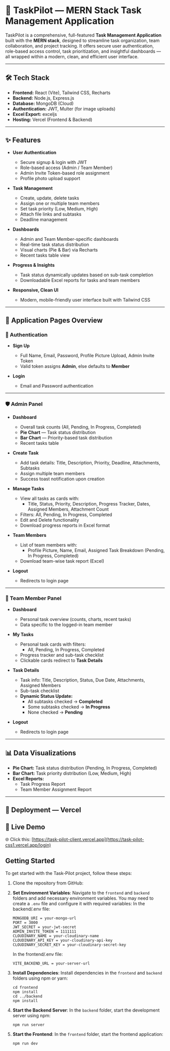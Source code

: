 # 🚀 TaskPilot — MERN Stack Task Management Application

TaskPilot is a comprehensive, full-featured **Task Management Application** built with the **MERN stack**, designed to streamline task organization, team collaboration, and project tracking. It offers secure user authentication, role-based access control, task prioritization, and insightful dashboards — all wrapped within a modern, clean, and efficient user interface.

---

## 🛠️ Tech Stack

- **Frontend:** React (Vite), Tailwind CSS, Recharts
- **Backend:** Node.js, Express.js
- **Database:** MongoDB (Cloud)
- **Authentication:** JWT, Multer (for image uploads)
- **Excel Export:** exceljs
- **Hosting:** Vercel (Frontend & Backend)

---

## ✨ Features

- **User Authentication**
  - Secure signup & login with JWT
  - Role-based access (Admin / Team Member)
  - Admin Invite Token-based role assignment
  - Profile photo upload support

- **Task Management**
  - Create, update, delete tasks
  - Assign one or multiple team members
  - Set task priority (Low, Medium, High)
  - Attach file links and subtasks
  - Deadline management

- **Dashboards**
  - Admin and Team Member-specific dashboards
  - Real-time task status distribution
  - Visual charts (Pie & Bar) via Recharts
  - Recent tasks table view

- **Progress & Insights**
  - Task status dynamically updates based on sub-task completion
  - Downloadable Excel reports for tasks and team members

- **Responsive, Clean UI**
  - Modern, mobile-friendly user interface built with Tailwind CSS

---

## 📄 Application Pages Overview

### 🔐 Authentication

- **Sign Up**
  - Full Name, Email, Password, Profile Picture Upload, Admin Invite Token
  - Valid token assigns **Admin**, else defaults to **Member**

- **Login**
  - Email and Password authentication

---

### 🛡️ Admin Panel

- **Dashboard**
  - Overall task counts (All, Pending, In Progress, Completed)
  - **Pie Chart** — Task status distribution
  - **Bar Chart** — Priority-based task distribution
  - Recent tasks table

- **Create Task**
  - Add task details: Title, Description, Priority, Deadline, Attachments, Subtasks
  - Assign multiple team members
  - Success toast notification upon creation

- **Manage Tasks**
  - View all tasks as cards with:
    - Title, Status, Priority, Description, Progress Tracker, Dates, Assigned Members, Attachment Count
  - Filters: All, Pending, In Progress, Completed
  - Edit and Delete functionality
  - Download progress reports in Excel format

- **Team Members**
  - List of team members with:
    - Profile Picture, Name, Email, Assigned Task Breakdown (Pending, In Progress, Completed)
  - Download team-wise task report (Excel)

- **Logout**
  - Redirects to login page

---

### 👥 Team Member Panel

- **Dashboard**
  - Personal task overview (counts, charts, recent tasks)
  - Data specific to the logged-in team member

- **My Tasks**
  - Personal task cards with filters:
    - All, Pending, In Progress, Completed
  - Progress tracker and sub-task checklist
  - Clickable cards redirect to **Task Details**

- **Task Details**
  - Task info: Title, Description, Status, Due Date, Attachments, Assigned Members
  - Sub-task checklist
  - **Dynamic Status Update:**
    - All subtasks checked → **Completed**
    - Some subtasks checked → **In Progress**
    - None checked → **Pending**

- **Logout**
  - Redirects to login page

---

## 📊 Data Visualizations

- **Pie Chart:** Task status distribution (Pending, In Progress, Completed)
- **Bar Chart:** Task priority distribution (Low, Medium, High)
- **Excel Reports:** 
  - Task Progress Report
  - Team Member Assignment Report

---

## 🚀 Deployment — Vercel

## 🚀 Live Demo

🌐 Click this: [https://task-pilot-client.vercel.app](https://task-pilot-css1.vercel.app/login)

## Getting Started

To get started with the Task-Pilot project, follow these steps:

1. Clone the repository from GitHub:

2. **Set Environment Variables**: Navigate to the `frontend` and `backend` folders and add necessary environment variables. You may need to create a `.env` file and configure it with required variables:
   In the backend/.env file:

   ```
   MONGODB_URI = your-mongo-url
   PORT = 3000
   JWT_SECRET = your-jwt-secret
   ADMIN_INVITE_TOKEN = 1111111
   CLOUDINARY_NAME = your-cloudinary-name
   CLOUDINARY_API_KEY = your-cloudinary-api-key
   CLOUDINARY_SECRET_KEY = your-cloudinary-secret-key
   ```

   In the frontend/.env file:

   ```
   VITE_BACKEND_URL = your-server-url
   ```

3. **Install Dependencies**: Install dependencies in the `frontend` and `backend` folders using npm or yarn:

   ```
   cd frontend
   npm install
   cd ../backend
   npm install
   ```

4. **Start the Backend Server**: In the `backend` folder, start the development server using npm:

   ```
   npm run server
   ```

5. **Start the Frontend**: In the `frontend` folder, start the frontend application:

   ```
   npm run dev
   ```


